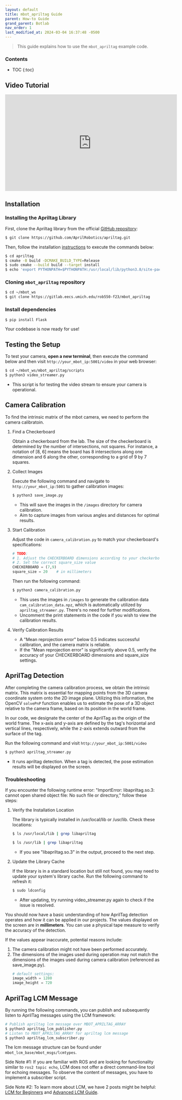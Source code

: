 ```yaml
---
layout: default
title: mbot_apriltag Guide
parent: How-to Guide
grand_parent: Botlab
nav_order: 1
last_modified_at: 2024-03-04 16:37:48 -0500
---
```


> This guide explains how to use the `mbot_apriltag` example code.

### Contents
* TOC
{:toc}

## Video Tutorial
<iframe width="560" height="315" src="https://www.youtube.com/embed/lj6BLw9VjKw?si=65Hc5XuWc4SzB3yd" title="YouTube video player" frameborder="0" allow="accelerometer; autoplay; clipboard-write; encrypted-media; gyroscope; picture-in-picture; web-share" allowfullscreen></iframe>

## Installation
### Installing the Apriltag Library
First, clone the Apriltag library from the official [GitHub repository](https://github.com/AprilRobotics/apriltag):
```bash
$ git clone https://github.com/AprilRobotics/apriltag.git
```

Then, follow the installation [instructions](https://github.com/AprilRobotics/apriltag?tab=readme-ov-file#install) to execute the commands below:
```bash
$ cd apriltag
$ cmake -B build -DCMAKE_BUILD_TYPE=Release
$ sudo cmake --build build --target install
$ echo 'export PYTHONPATH=$PYTHONPATH:/usr/local/lib/python3.8/site-packages' >> ~/.bashrc
```

### Cloning `mbot_apriltag` repository
```bash
$ cd ~/mbot_ws
$ git clone https://gitlab.eecs.umich.edu/rob550-f23/mbot_apriltag
```

### Install dependencies
```bash
$ pip install Flask
```

Your codebase is now ready for use!

## Testing the Setup
To test your camera, **open a new terminal**, then execute the command below and then visit `http://your_mbot_ip:5001/video` in your web browser:
```bash
$ cd ~/mbot_ws/mbot_apriltag/scripts
$ python3 video_streamer.py
```
- This script is for testing the video stream to ensure your camera is operational.

## Camera Calibration
To find the intrinsic matrix of the mbot camera, we need to perform the camera calibratoin.

1. Find a Checkerboard

    Obtain a checkerboard from the lab. The size of the checkerboard is determined by the number of intersections, not squares. For instance, a notation of [8, 6] means the board has 8 intersections along one dimension and 6 along the other, corresponding to a grid of 9 by 7 squares.

2. Collect Images

    Execute the following command and navigate to `http://your_mbot_ip:5001` to gather calibration images:
    ```bash
    $ python3 save_image.py
    ``` 
    - This will save the images in the `/images` directory for camera calibration.
    - Aim to capture images from various angles and distances for optimal results.

3. Start Calibration

    Adjust the code in `camera_calibration.py` to match your checkerboard's specifications:
    ```python
    # TODO: 
    # 1. Adjust the CHECKERBOARD dimensions according to your checkerboard
    # 2. Set the correct square_size value
    CHECKERBOARD = (7,9)    
    square_size = 20    # in millimeters
    ```
    Then run the following command:
    ```bash
    $ python3 camera_calibration.py 
    ```
    - This uses the images in `/images` to generate the calibration data `cam_calibration_data.npz`, which is automatically utilized by `apriltag_streamer.py`. There's no need for further modifications.
    - Uncomment the print statements in the code if you wish to view the calibration results.

4. Verify Calibration Results
    - A "Mean reprojection error" below 0.5 indicates successful calibration, and the camera matrix is reliable.
    - If the "Mean reprojection error" is significantly above 0.5, verify the accuracy of your CHECKERBOARD dimensions and square_size settings.

## AprilTag Detection
After completing the camera calibration process, we obtain the intrinsic matrix. This matrix is essential for mapping points from the 3D camera coordinate system onto the 2D image plane. Utilizing this information, the OpenCV `solvePnP` function enables us to estimate the pose of a 3D object relative to the camera frame, based on its position in the world frame.

In our code, we designate the center of the AprilTag as the origin of the world frame. The x-axis and y-axis are defined by the tag's horizontal and vertical lines, respectively, while the z-axis extends outward from the surface of the tag.

Run the following command and visit `http://your_mbot_ip:5001/video`
```bash
$ python3 apriltag_streamer.py
```
- It runs apriltag detection. When a tag is detected, the pose estimation results will be displayed on the screen.

### Troubleshooting
If you encounter the following runtime error: "ImportError: libapriltag.so.3: cannot open shared object file: No such file or directory," follow these steps:

1. Verify the Installation Location

    The library is typically installed in /usr/local/lib or /usr/lib. Check these locations:
    ```bash
    $ ls /usr/local/lib | grep libapriltag
    ```
    ```bash
    $ ls /usr/lib | grep libapriltag
    ```
    - If you see "libapriltag.so.3" in the output, proceed to the next step.

2. Update the Library Cache

    If the library is in a standard location but still not found, you may need to update your system's library cache. Run the following command to refresh it:

    ```bash
    $ sudo ldconfig
    ```
    - After updating, try running video_streamer.py again to check if the issue is resolved.

You should now have a basic understanding of how AprilTag detection operates and how it can be applied in our projects. The values displayed on the screen are in **millimeters**. You can use a physical tape measure to verify the accuracy of the detection.

If the values appear inaccurate, potential reasons include:
1. The camera calibration might not have been performed accurately.
2. The dimensions of the images used during operation may not match the dimensions of the images used during camera calibration (referenced as save_image.py).
    ```python
    # default settings:
    image_width = 1280
    image_height = 720
    ```

## AprilTag LCM Message

By running the following commands, you can publish and subsequently listen to AprilTag messages using the LCM framework:
```bash
# Publish apriltag lcm message over MBOT_APRILTAG_ARRAY
$ python3 apriltag_lcm_publisher.py
# Listen to MBOT_APRILTAG_ARRAY for apriltag lcm message
$ python3 apriltag_lcm_subscriber.py
```

The lcm message structure can be found under `mbot_lcm_base/mbot_msgs/lcmtypes`. 

Side Note #1: If you are familiar with ROS and are looking for functionality similar to `ros2 topic echo`, LCM does not offer a direct command-line tool for echoing messages. To observe the content of messages, you have to implement a subscriber script.

Side Note #2: To learn more about LCM, we have 2 posts might be helpful: [LCM for Beginners](/docs/staff-guide/lcm-for-beginners) and [Advanced LCM Guide](/docs/botlab/how-to-guide/advanced-LCM-guide).

